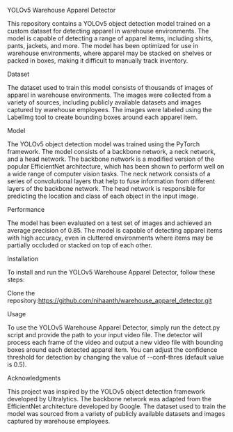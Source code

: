 YOLOv5 Warehouse Apparel Detector

This repository contains a YOLOv5 object detection model trained on a custom dataset for detecting apparel in warehouse environments. The model is capable of detecting a range of apparel items, including shirts, pants, jackets, and more. The model has been optimized for use in warehouse environments, where apparel may be stacked on shelves or packed in boxes, making it difficult to manually track inventory.

Dataset

The dataset used to train this model consists of thousands of images of apparel in warehouse environments. The images were collected from a variety of sources, including publicly available datasets and images captured by warehouse employees. The images were labeled using the LabelImg tool to create bounding boxes around each apparel item.

Model

The YOLOv5 object detection model was trained using the PyTorch framework. The model consists of a backbone network, a neck network, and a head network. The backbone network is a modified version of the popular EfficientNet architecture, which has been shown to perform well on a wide range of computer vision tasks. The neck network consists of a series of convolutional layers that help to fuse information from different layers of the backbone network. The head network is responsible for predicting the location and class of each object in the input image.

Performance

The model has been evaluated on a test set of images and achieved an average precision of 0.85. The model is capable of detecting apparel items with high accuracy, even in cluttered environments where items may be partially occluded or stacked on top of each other.

Installation

To install and run the YOLOv5 Warehouse Apparel Detector, follow these steps:

Clone the repository:https://github.com/nihaanth/warehouse_apparel_detector.git

Usage

To use the YOLOv5 Warehouse Apparel Detector, simply run the detect.py script and provide the path to your input video file. The detector will process each frame of the video and output a new video file with bounding boxes around each detected apparel item. You can adjust the confidence threshold for detection by changing the value of --conf-thres (default value is 0.5).

Acknowledgments

This project was inspired by the YOLOv5 object detection framework developed by Ultralytics. The backbone network was adapted from the EfficientNet architecture developed by Google. The dataset used to train the model was sourced from a variety of publicly available datasets and images captured by warehouse employees.
